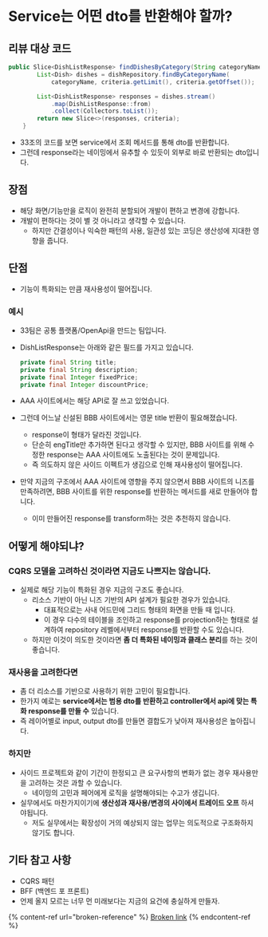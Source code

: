 # Service는 어떤 dto를 반환해야 할까?

## 리뷰 대상 코드

```java
public Slice<DishListResponse> findDishesByCategory(String categoryName, Criteria criteria) {
        List<Dish> dishes = dishRepository.findByCategoryName(
            categoryName, criteria.getLimit(), criteria.getOffset());

        List<DishListResponse> responses = dishes.stream()
            .map(DishListResponse::from)
            .collect(Collectors.toList());
        return new Slice<>(responses, criteria);
    }
```

* 33조의 코드를 보면 service에서 조회 메서드를 통해 dto를 반환합니다.
* 그런데 response라는 네이밍에서 유추할 수 있듯이 외부로 바로 반환되는 dto입니다.

## 장점

* 해당 화면/기능만을 로직이 완전히 분할되어 개발이 편하고 변경에 강합니다.
* 개발이 편하다는 것이 별 것 아니라고 생각할 수 있습니다.
  * 하지만 간결성이나 익숙한 패턴의 사용, 일관성 있는 코딩은 생산성에 지대한 영향을 줍니다.

## 단점

* 기능이 특화되는 만큼 재사용성이 떨어집니다.

### 예시

* 33팀은 공통 플랫폼/OpenApi을 만드는 팀입니다.
*   DishListResponse는 아래와 같은 필드를 가지고 있습니다.

    ```java
    private final String title;
    private final String description;
    private final Integer fixedPrice;
    private final Integer discountPrice;
    ```
* AAA 사이트에서는 해당 API로 잘 쓰고 있었습니다.
* 그런데 어느날 신설된 BBB 사이트에서는 영문 title 반환이 필요해졌습니다.
  * response이 형태가 달라진 것입니다.
  * 단순히 engTitle만 추가하면 된다고 생각할 수 있지만, BBB 사이트를 위해 수정한 response는 AAA 사이트에도 노출된다는 것이 문제입니다.
  * 즉 의도하지 않은 사이드 이펙트가 생김으로 인해 재사용성이 떨어집니다.
* 만약 지금의 구조에서 AAA 사이트에 영향을 주지 않으면서 BBB 사이트의 니즈를 만족하려면, BBB 사이트를 위한 response를 반환하는 메서드를 새로 만들어야 합니다.
  * 이미 만들어진 response를 transform하는 것은 추천하지 않습니다.

## 어떻게 해야되냐?

### CQRS 모델을 고려하신 것이라면 지금도 나쁘지는 않습니다.

* 실제로 해당 기능이 특화된 경우 지금의 구조도 좋습니다.
  * 리소스 기반이 아닌 니즈 기반의 API 설계가 필요한 경우가 있습니다.
    * 대표적으로는 사내 어드민에 그리드 형태의 화면을 만들 때 입니다.
    * 이 경우 다수의 테이블을 조인하고 response를 projection하는 형태로 설계하여 repository 레벨에서부터 response를 반환할 수도 있습니다.
  * 하지만 이것이 의도한 것이라면 **좀 더 특화된 네이밍과 클래스 분리**를 하는 것이 좋습니다.

### 재사용을 고려한다면

* 좀 더 리소스를 기반으로 사용하기 위한 고민이 필요합니다.
* 한가지 예로는 **service에서는 범용 dto를 반환하고 controller에서 api에 맞는 특화 response를 만들 수** 있습니다.
* 즉 레이어별로 input, output dto를 만들면 결합도가 낮아져 재사용성은 높아집니다.

### 하지만

* 사이드 프로젝트와 같이 기간이 한정되고 큰 요구사항의 변화가 없는 경우 재사용만을 고려하는 것은 과할 수 있습니다.
  * 네이밍의 고민과 페어에게 로직을 설명해야되는 수고가 생깁니다.
* 실무에서도 마찬가지이기에 **생산성과 재사용/변경의 사이에서 트레이드 오프** 하셔야됩니다.
  * 저도 실무에서는 확장성이 거의 예상되지 않는 업무는 의도적으로 구조화하지 않기도 합니다.

## 기타 참고 사항

* CQRS 패턴
* BFF (백엔드 포 프론트)
* 언제 올지 모르는 너무 먼 미래보다는 지금의 요건에 충실하게 만들자.

{% content-ref url="broken-reference" %}
[Broken link](broken-reference)
{% endcontent-ref %}

